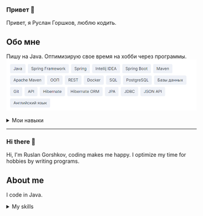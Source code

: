 ### Привет 👋

Привет, я Руслан Горшков, люблю кодить.

## Обо мне

Пишу на Java. Оптимизирую свое время на хобби через программы.
![12](https://github.com/Ruslagon/Ruslagon/blob/main/skills.png)
<details>
<summary>Мои навыки</summary>
| Java | Spring Framework | Spring |
</details>

---

### Hi there 👋

Hi, I'm Ruslan Gorshkov, coding makes me happy. I optimize my time for hobbies by writing programs.

## About me

I code in Java. 

<details>
<summary>My skills</summary>
![12](https://github.com/Ruslagon/Ruslagon/assets/126253822/9cf7c66b-d185-4f33-b982-5ef8a7035628)
</details>
<!--
**Ruslagon/Ruslagon** is a ✨ _special_ ✨ repository because its `README.md` (this file) appears on your GitHub profile.

Here are some ideas to get you started:

- 🔭 I’m currently working on ...
- 🌱 I’m currently learning ...
- 👯 I’m looking to collaborate on ...
- 🤔 I’m looking for help with ...
- 💬 Ask me about ...
- 📫 How to reach me: ...
- 😄 Pronouns: ...
- ⚡ Fun fact: ...
-->
